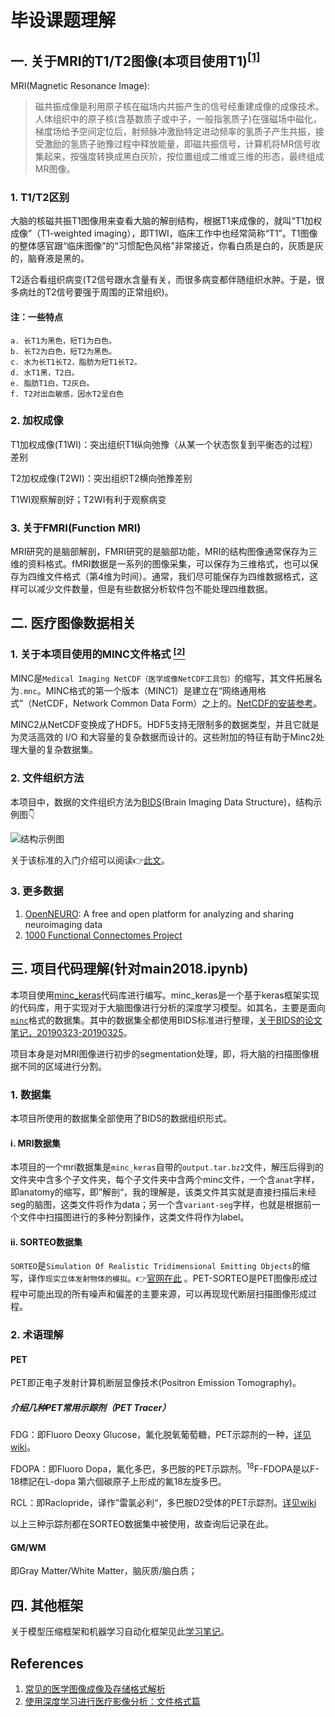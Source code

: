 # 毕设课题理解

## 一. 关于MRI的T1/T2图像(本项目使用T1)<sup>[[1]](#r1)</sup>
MRI(Magnetic Resonance Image):
>磁共振成像是利用原子核在磁场内共振产生的信号经重建成像的成像技术。人体组织中的原子核(含基数质子或中子，一般指氢质子)在强磁场中磁化，梯度场给予空间定位后，射频脉冲激励特定进动频率的氢质子产生共振，接受激励的氢质子驰豫过程中释放能量，即磁共振信号，计算机将MR信号收集起来，按强度转换成黑白灰阶，按位置组成二维或三维的形态，最终组成MR图像。

### 1. T1/T2区别
大脑的核磁共振T1图像用来查看大脑的解剖结构，根据T1来成像的，就叫“T1加权成像”（T1-weighted imaging），即T1WI，临床工作中也经常简称“T1”。T1图像的整体感官跟“临床图像”的“习惯配色风格”非常接近，你看白质是白的，灰质是灰的，脑脊液是黑的。

T2适合看组织病变(T2信号跟水含量有关，而很多病变都伴随组织水肿。于是，很多病灶的T2信号要强于周围的正常组织)。

#### 注：一些特点
```
a. 长T1为黑色，短T1为白色。
b. 长T2为白色，短T2为黑色。
c. 水为长T1长T2，脂肪为短T1长T2。
d. 水T1黑，T2白。
e. 脂肪T1白，T2灰白。
f. T2对出血敏感，因水T2呈白色
```
### 2. 加权成像
T1加权成像(T1WI)：突出组织T1纵向弛豫（从某一个状态恢复到平衡态的过程）差别

T2加权成像(T2WI)：突出组织T2横向弛豫差别

T1WI观察解剖好；T2WI有利于观察病变

### 3. 关于FMRI(Function MRI)
MRI研究的是脑部解剖，FMRI研究的是脑部功能，MRI的结构图像通常保存为三维的资料格式。fMRI数据是一系列的图像采集，可以保存为三维格式，也可以保存为四维文件格式（第4维为时间）。通常，我们尽可能保存为四维数据格式，这样可以减少文件数量，但是有些数据分析软件包不能处理四维数据。

## 二. 医疗图像数据相关
### <span id='minc'>1.</span> 关于本项目使用的MINC文件格式 [<sup>[2]</sup>](#r2)
MINC是`Medical Imaging NetCDF（医学成像NetCDF工具包）`的缩写，其文件拓展名为`.mnc`。MINC格式的第一个版本（MINC1）是建立在“网络通用格式”（NetCDF，Network Common Data Form）之上的。[NetCDF的安装参考](https://www.jianshu.com/p/90ecc0580bd1)。

MINC2从NetCDF变换成了HDF5。HDF5支持无限制多的数据类型，并且它就是为灵活高效的 I/O 和大容量的复杂数据而设计的。这些附加的特征有助于Minc2处理大量的复杂数据集。

### 2. 文件组织方法
本项目中，数据的文件组织方法为[BIDS](http://bids.neuroimaging.io/)(Brain Imaging Data Structure)，结构示例图👇

![结构示例图](https://cdn.safeandsound.cn/ML_Study_Notes/image/20190314104139.png?imageslim)

关于该标准的入门介绍可以阅读👉[此文](https://www.nature.com/articles/sdata201644.pdf)。

### 3. 更多数据
1. [OpenNEURO](https://openneuro.org/): A free and open platform for analyzing and sharing neuroimaging data
2. [1000 Functional Connectomes Project](http://fcon_1000.projects.nitrc.org/fcpClassic/FcpTable.html)

## 三. 项目代码理解(针对main2018.ipynb)
本项目使用[minc_keras](https://github.com/tfunck/minc_keras)代码库进行编写。minc_keras是一个基于keras框架实现的代码库，用于实现对于大脑图像进行分析的深度学习模型。如其名，主要是面向[`minc`](#minc)格式的数据集。其中的数据集全都使用BIDS标准进行整理，[关于BIDS的论文笔记，20190323-20190325](https://github.com/WenjayDu/ML_Study_Notes/tree/master/2019-03)。

项目本身是对MRI图像进行初步的segmentation处理，即，将大脑的扫描图像根据不同的区域进行分割。

### 1. 数据集 
本项目所使用的数据集全部使用了BIDS的数据组织形式。
#### ⅰ. MRI数据集
本项目的一个mri数据集是`minc_keras`自带的`output.tar.bz2`文件，解压后得到的文件夹中含多个子文件夹，每个子文件夹中含两个minc文件，一个含`anat`字样，即anatomy的缩写，即”解剖“，我的理解是，该类文件其实就是直接扫描后未经seg的脑图，这类文件将作为data；另一个含`variant-seg`字样，也就是根据前一个文件中扫描图进行的多种分割操作，这类文件将作为label。

#### ⅱ. SORTEO数据集
`SORTEO`是`Simulation Of Realistic Tridimensional Emitting Objects`的缩写，译作`现实立体发射物体的模拟`。👉[官网在此](http://sorteo.cermep.fr/home.php) 。PET-SORTEO是PET图像形成过程中可能出现的所有噪声和偏差的主要来源，可以再现现代断层扫描图像形成过程。


### 2. 术语理解
#### PET
PET即正电子发射计算机断层显像技术(Positron Emission Tomography)。
##### 介绍几种PET常用示踪剂（PET Tracer）
FDG：即Fluoro Deoxy Glucose，氟化脱氧葡萄糖，PET示踪剂的一种，[详见wiki](https://zh.wikipedia.org/wiki/%E6%B0%9F%E4%BB%A3%E8%84%B1%E6%B0%A7%E8%91%A1%E8%90%84%E7%B3%96)。

FDOPA：即Fluoro Dopa，氟化多巴，多巴胺的PET示踪剂。<sup>18</sup>F-FDOPA是以F-18標記在L-dopa
第六個碳原子上形成的氟18左旋多巴。

RCL：即Raclopride，译作”雷氯必利“，多巴胺D2受体的PET示踪剂。[详见wiki](https://en.wikipedia.org/wiki/Raclopride)

以上三种示踪剂都在SORTEO数据集中被使用，故查询后记录在此。

#### GM/WM
即Gray Matter/White Matter，脑灰质/脑白质；

## 四. 其他框架
关于模型压缩框架和机器学习自动化框架见此[学习笔记](https://github.com/WenjayDu/GraduationProject/blob/master/docs/Frameworks.md)。


## References
1. <span id="r1">[常见的医学图像成像及存储格式解析](https://blog.csdn.net/qq_26293147/article/details/68924393)</span>
2. <span id="r2">[使用深度学习进行医疗影像分析：文件格式篇](https://cloud.tencent.com/info/68ead7389bcf2a925307fde4c1c019a0.html)</span>
